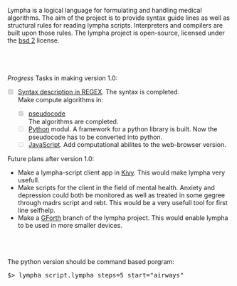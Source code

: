 <script>
document.getElementById( "aboutsmall").style.backgroundColor="#EFAB00";
document.getElementById( "abouttext").style.color="#000000";
document.getElementById( "about").className="menu2active";
</script>
<span class="sc">Lympha</span> is a logical language for formulating and handling medical algorithms. The aim of the project is to provide syntax guide lines as well as structural rules for reading <span class="sc">lympha</span> scripts. Interpreters and compilers are built upon those rules. The <span class="sc">lympha</span> project is open-source, licensed under the <span class="sc">[bsd 2](http://opensource.org/licenses/BSD-2-Clause)</span> license.<br><br>
<br><br><br>
<a name="progress" style="font-weight:bold;"></a>
<span style="font-style:italic">Progress</span>
Tasks in making version 1.0:
<ul class="task-list">
<li class="task-list-item"> <label class="task-list-control"><input type="checkbox" disabled="" checked="" /><span class="task-list-indicator"></span><a href="https://github.com/RickardHultgren/lympha/blob/master/LYMPHA_syntax.0.1.pdf">Syntax description in REGEX</a>. The syntax is completed.</label></li>
<li>Make compute algorithms in:</li>
<ul class="task-list">
<li class="task-list-item"> <label class="task-list-control"><input type="checkbox" disabled="" checked="" /><span class="task-list-indicator"></span><a href="https://github.com/RickardHultgren/lympha/blob/master/LYMPHA_algorithm.0.1.pdf">pseudocode</a><br>The algorithms are completed.</label></li>
<li class="task-list-item"> <label class="task-list-control"><input type="checkbox" disabled="" /><span class="task-list-indicator"></span><a href="https://github.com/RickardHultgren/lympha/tree/python">Python</a> modul. A framework for a python library is built. Now the pseudocode has to be converted into python.</label></li>
<li class="task-list-item"> <label class="task-list-control"><input type="checkbox" disabled="" /><span class="task-list-indicator"></span><a href="https://github.com/RickardHultgren/lympha/tree/JavaScript">JavaScript</a>. Add computational abilites to the web-browser version.</label></li>
</ul>
</ul>
Future plans after version 1.0:
<ul>
<li>Make a <span class="sc">lympha</span>-script client app in <a href="https://kivy.org/">Kivy</a>. This would make <span class="sc">lympha</span> very usefull.</li>
<li>Make scripts for the client in the field of mental health. Anxiety and depression could both be monitored as well as treated in some gegree through <span class="sc">madrs</span> script and <span class="sc">rebt</span>. This would be a very usefull tool for first line selfhelp.</li>
<li>Make a <a href="https://www.gnu.org/software/gforth/">GForth</a> branch of the <span class="sc">lympha</span> project. This would enable <span class="sc">lympha</span> to be used in more smaller devices.</li>
</ul>
<br><br><br>
<a name="use" style="font-weight:bold;"></a>
<span style="font-style:italic"></span>
The python version should be command based porgram:
<pre class="dragscroll">
$> lympha script.lympha steps=5 start="airways"
</pre>
